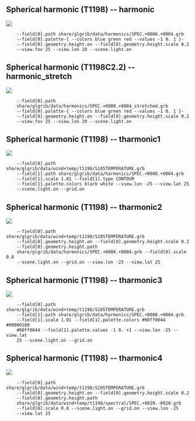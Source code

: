 ## Spherical harmonic (T1198) -- harmonic
![](share/glgrib/test/harmonic/TEST_0000.png?raw=true)

```
    --field[0].path share/glgrib/data/harmonics/SPEC.+0008.+0004.grb 
    --field[0].palette-{ --colors blue green red --values -1 0. 1 }- 
    --field[0].geometry.height.on --field[0].geometry.height.scale 0.2 
    --view.fov 25 --view.lon 20 --scene.light.on 
```
## Spherical harmonic (T1198C2.2) -- harmonic_stretch
![](share/glgrib/test/harmonic_stretch/TEST_0000.png?raw=true)

```
    --field[0].path 
    share/glgrib/data/harmonics/SPEC.+0008.+0004_stretched.grb 
    --field[0].palette-{ --colors blue green red --values -1 0. 1 }- 
    --field[0].geometry.height.on --field[0].geometry.height.scale 0.2 
    --view.fov 25 --view.lon 20 --scene.light.on 
```
## Spherical harmonic (T1198) -- tharmonic1
![](share/glgrib/test/tharmonic1/TEST_0000.png?raw=true)

```
    --field[0].path share/glgrib/data/wind+temp/t1198/S105TEMPERATURE.grb 
    --field[1].path share/glgrib/data/harmonics/SPEC.+0008.+0004.grb 
    --field[1].scale 1.01 --field[1].type CONTOUR 
    --field[1].palette.colors black white --view.lon -25 --view.lat 25 
    --scene.light.on --grid.on 
```
## Spherical harmonic (T1198) -- tharmonic2
![](share/glgrib/test/tharmonic2/TEST_0000.png?raw=true)

```
    --field[0].path share/glgrib/data/wind+temp/t1198/S105TEMPERATURE.grb 
    --field[0].geometry.height.on --field[0].geometry.height.scale 0.2 
    --field[0].geometry.height.path 
    share/glgrib/data/harmonics/SPEC.+0008.+0004.grb --field[0].scale 0.8 
    --scene.light.on --grid.on --view.lon -25 --view.lat 25 
```
## Spherical harmonic (T1198) -- tharmonic3
![](share/glgrib/test/tharmonic3/TEST_0000.png?raw=true)

```
    --field[0].path share/glgrib/data/wind+temp/t1198/S105TEMPERATURE.grb 
    --field[1].path share/glgrib/data/harmonics/SPEC.+0008.+0004.grb 
    --field[1].scale 1.01 --field[1].palette.colors #00ff0044 #00000100 
    #00ff0044 --field[1].palette.values -1 0. +1 --view.lon -25 --view.lat 
    25 --scene.light.on --grid.on 
```
## Spherical harmonic (T1198) -- tharmonic4
![](share/glgrib/test/tharmonic4/TEST_0000.png?raw=true)

```
    --field[0].path share/glgrib/data/wind+temp/t1198/S105TEMPERATURE.grb 
    --field[0].geometry.height.on --field[0].geometry.height.scale 0.2 
    --field[0].geometry.height.path 
    share/glgrib/data/wind+temp/t1198/spectral/SPEC.+0020.-0020.grb 
    --field[0].scale 0.8 --scene.light.on --grid.on --view.lon -25 
    --view.lat 25 
```
